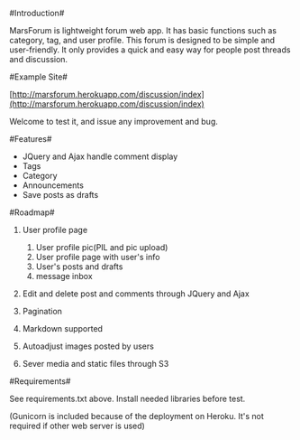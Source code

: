#Introduction#

MarsForum is lightweight forum web app. It has basic functions such as category, tag, and user profile. This forum is designed to be simple and user-friendly. It only provides a quick and easy way for people post threads and discussion.

#Example Site#

[http://marsforum.herokuapp.com/discussion/index](http://marsforum.herokuapp.com/discussion/index)

Welcome to test it, and issue any improvement and bug.

#Features#

+	JQuery and Ajax handle comment display
+	Tags
+	Category
+	Announcements
+	Save posts as drafts

#Roadmap#

1.	User profile page
	
	1.	User profile pic(PIL and pic upload)
	2.	User profile page with user's info
	3.	User's posts and drafts
	4.	message inbox

2.	Edit and delete post and comments through JQuery and Ajax

3.	Pagination

4.	Markdown supported

5.	Autoadjust images posted by users

6.	Sever media and static files through S3

#Requirements#

See requirements.txt above. Install needed libraries before test.

(Gunicorn is included because of the deployment on Heroku. It's not required if other web server is used)